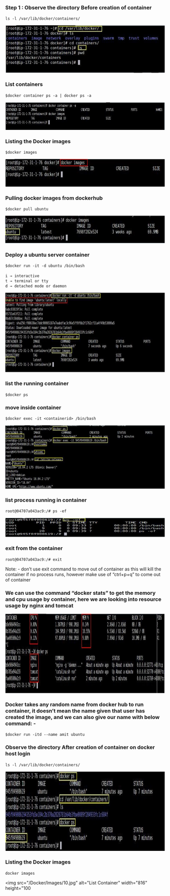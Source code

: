 ### Step 1 : Observe the directory Before creation of container
    ls -l /var/lib/docker/containers/
   
   <img src="/Docker/Images/1.jpg" alt="Docker Directory" width="816" height="150">
   
### List containers
    $docker container ps -a | docker ps -a
    
   <img src="/Docker/Images/2.jpg" alt="List Container" width="816" height="87">
    
### Listing the Docker images
    $docker images
    
   <img src="/Docker/Images/3.jpg" alt="List Container" width="816" height="87"> 
   
### Pulling docker images from dockerhub
    $docker pull ubuntu
    
   <img src="/Docker/Images/4.jpg" alt="List Container" width="816" height="87">
   
### Deploy a ubuntu server container
    $docker run -it -d ubuntu /bin/bash
    
    i → interactive
    t → terminal or tty
    d → detached mode or daemon
    
   <img src="/Docker/Images/5.jpg" alt="List Container" width="816" height="250">
   
### list the running container
    $docker ps 
   
### move inside container
    $docker exec -it <containerid> /bin/bash
  
  <img src="/Docker/Images/6.jpg" alt="List Container" width="816" height="200">
  
### list process running in container
    root@04707a043ac9:/# ps -ef
    
  <img src="/Docker/Images/7.jpg" alt="List Container" width="816" height="60">
  
### exit from the container
    root@04707a043ac9:/# exit
    
Note: - don’t use exit command to move out of container as this will kill the container if no process runs, however make use of “ctrl+p+q” to come out of container

### We can use the command “docker stats” to get the memory and cpu usage by container, here we are looking into resource usage by nginx and tomcat

   <img src="/Docker/Images/8.jpg" alt="List Container" width="816" height="250">
 
### Docker takes any random name from docker hub to run container, it doesn’t mean the name given that user has created the image, and we can also give our name with below command: -
    
    $docker run -itd --name amit ubuntu

### Observe the directory After creation of container on docker host login
    ls -l /var/lib/docker/containers/

 <img src="/Docker/Images/9.jpg" alt="List Container" width="816" height="250">
 
### Listing the Docker images

    docker images

<img src="/Docker/Images/10.jpg" alt="List Container" width="816" height="100




  
    
   
